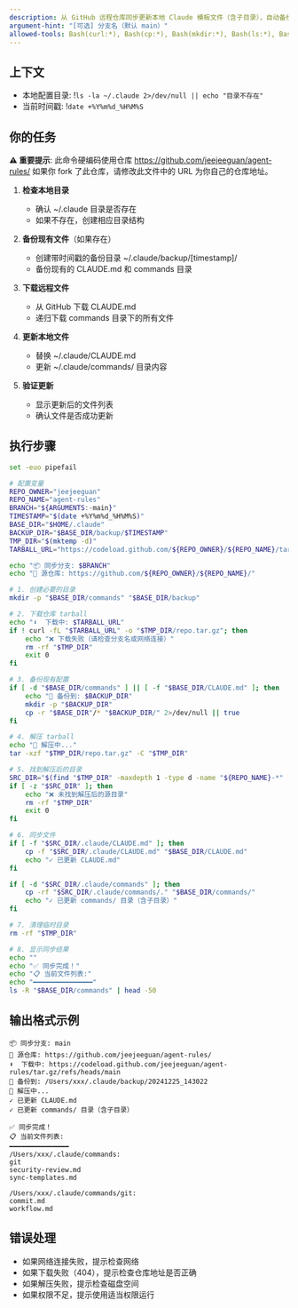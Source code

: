 ```yaml
---
description: 从 GitHub 远程仓库同步更新本地 Claude 模板文件（含子目录），自动备份
argument-hint: "[可选] 分支名（默认 main）"
allowed-tools: Bash(curl:*), Bash(cp:*), Bash(mkdir:*), Bash(ls:*), Bash(date:*), Bash(tar:*), Bash(rm:*), Bash(find:*), Bash(head:*)
---
```


## 上下文

- 本地配置目录: !`ls -la ~/.claude 2>/dev/null || echo "目录不存在"`
- 当前时间戳: !`date +%Y%m%d_%H%M%S`

## 你的任务

**⚠️ 重要提示**: 此命令硬编码使用仓库 https://github.com/jeejeeguan/agent-rules/
如果你 fork 了此仓库，请修改此文件中的 URL 为你自己的仓库地址。

1. **检查本地目录**

   - 确认 ~/.claude 目录是否存在
   - 如果不存在，创建相应目录结构

2. **备份现有文件**（如果存在）

   - 创建带时间戳的备份目录 ~/.claude/backup/[timestamp]/
   - 备份现有的 CLAUDE.md 和 commands 目录

3. **下载远程文件**

   - 从 GitHub 下载 CLAUDE.md
   - 递归下载 commands 目录下的所有文件

4. **更新本地文件**

   - 替换 ~/.claude/CLAUDE.md
   - 更新 ~/.claude/commands/ 目录内容

5. **验证更新**
   - 显示更新后的文件列表
   - 确认文件是否成功更新

## 执行步骤

```bash
set -euo pipefail

# 配置变量
REPO_OWNER="jeejeeguan"
REPO_NAME="agent-rules"
BRANCH="${ARGUMENTS:-main}"
TIMESTAMP="$(date +%Y%m%d_%H%M%S)"
BASE_DIR="$HOME/.claude"
BACKUP_DIR="$BASE_DIR/backup/$TIMESTAMP"
TMP_DIR="$(mktemp -d)"
TARBALL_URL="https://codeload.github.com/${REPO_OWNER}/${REPO_NAME}/tar.gz/refs/heads/${BRANCH}"

echo "📦 同步分支: $BRANCH"
echo "🔗 源仓库: https://github.com/${REPO_OWNER}/${REPO_NAME}/"

# 1. 创建必要的目录
mkdir -p "$BASE_DIR/commands" "$BASE_DIR/backup"

# 2. 下载仓库 tarball
echo "⬇️  下载中: $TARBALL_URL"
if ! curl -fL "$TARBALL_URL" -o "$TMP_DIR/repo.tar.gz"; then
    echo "❌ 下载失败（请检查分支名或网络连接）"
    rm -rf "$TMP_DIR"
    exit 0
fi

# 3. 备份现有配置
if [ -d "$BASE_DIR/commands" ] || [ -f "$BASE_DIR/CLAUDE.md" ]; then
    echo "💾 备份到: $BACKUP_DIR"
    mkdir -p "$BACKUP_DIR"
    cp -r "$BASE_DIR"/* "$BACKUP_DIR/" 2>/dev/null || true
fi

# 4. 解压 tarball
echo "📂 解压中..."
tar -xzf "$TMP_DIR/repo.tar.gz" -C "$TMP_DIR"

# 5. 找到解压后的目录
SRC_DIR="$(find "$TMP_DIR" -maxdepth 1 -type d -name "${REPO_NAME}-*" | head -1)"
if [ -z "$SRC_DIR" ]; then
    echo "❌ 未找到解压后的源目录"
    rm -rf "$TMP_DIR"
    exit 0
fi

# 6. 同步文件
if [ -f "$SRC_DIR/.claude/CLAUDE.md" ]; then
    cp -f "$SRC_DIR/.claude/CLAUDE.md" "$BASE_DIR/CLAUDE.md"
    echo "✓ 已更新 CLAUDE.md"
fi

if [ -d "$SRC_DIR/.claude/commands" ]; then
    cp -rf "$SRC_DIR/.claude/commands/." "$BASE_DIR/commands/"
    echo "✓ 已更新 commands/ 目录（含子目录）"
fi

# 7. 清理临时目录
rm -rf "$TMP_DIR"

# 8. 显示同步结果
echo ""
echo "✅ 同步完成！"
echo "📋 当前文件列表:"
echo "━━━━━━━━━━━━━━━"
ls -R "$BASE_DIR/commands" | head -50
```

## 输出格式示例

```
📦 同步分支: main
🔗 源仓库: https://github.com/jeejeeguan/agent-rules/
⬇️  下载中: https://codeload.github.com/jeejeeguan/agent-rules/tar.gz/refs/heads/main
💾 备份到: /Users/xxx/.claude/backup/20241225_143022
📂 解压中...
✓ 已更新 CLAUDE.md
✓ 已更新 commands/ 目录（含子目录）

✅ 同步完成！
📋 当前文件列表:
━━━━━━━━━━━━━━━
/Users/xxx/.claude/commands:
git
security-review.md
sync-templates.md

/Users/xxx/.claude/commands/git:
commit.md
workflow.md
```

## 错误处理

- 如果网络连接失败，提示检查网络
- 如果下载失败（404），提示检查仓库地址是否正确
- 如果解压失败，提示检查磁盘空间
- 如果权限不足，提示使用适当权限运行
